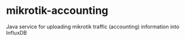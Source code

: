 # mikrotik-accounting
Java service for uploading mikrotik traffic (accounting) information into InfluxDB
